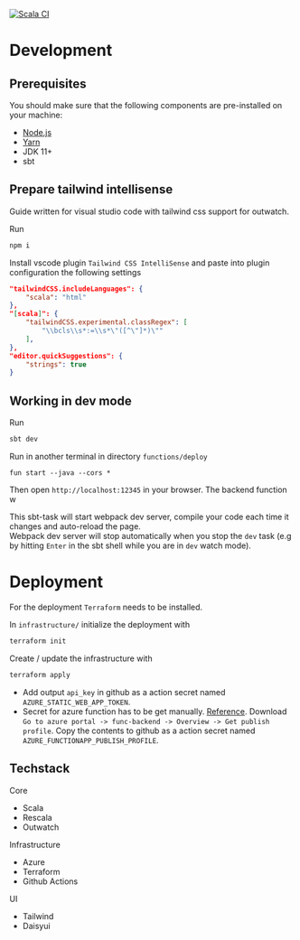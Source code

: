 [![Scala CI](https://github.com/phisn/local-rating/actions/workflows/main.yml/badge.svg?branch=main)](https://github.com/phisn/local-rating/actions/workflows/main.yml)
# Development
## Prerequisites
You should make sure that the following components are pre-installed on your machine:
 - [Node.js](https://nodejs.org/en/download/)
 - [Yarn](https://yarnpkg.com/en/docs/install)
 - JDK 11+
 - sbt

## Prepare tailwind intellisense
Guide written for visual studio code with tailwind css support for outwatch. 

Run
```sh
npm i
```

Install vscode plugin `Tailwind CSS IntelliSense` and paste into plugin configuration the following settings
```json
"tailwindCSS.includeLanguages": {
    "scala": "html"
},
"[scala]": {  
    "tailwindCSS.experimental.classRegex": [
        "\\bcls\\s*:=\\s*\"([^\"]*)\""
    ],
},
"editor.quickSuggestions": {
    "strings": true
}
```

## Working in dev mode
Run

```sh
sbt dev
```

Run in another terminal in directory `functions/deploy`
```
fun start --java --cors *
```

Then open `http://localhost:12345` in your browser. The backend function w 

This sbt-task will start webpack dev server, compile your code each time it changes and auto-reload the page.  
Webpack dev server will stop automatically when you stop the `dev` task
(e.g by hitting `Enter` in the sbt shell while you are in `dev` watch mode).

# Deployment
For the deployment `Terraform` needs to be installed. 

In `infrastructure/` initialize the deployment with
```sh
terraform init
```
Create / update the infrastructure with
```sh
terraform apply
```

- Add output `api_key` in github as a action secret named `AZURE_STATIC_WEB_APP_TOKEN`.
- Secret for azure function has to be get manually. [Reference](https://github.com/marketplace/actions/azure-functions-action). Download `Go to azure portal -> func-backend -> Overview -> Get publish profile`. Copy the contents to github as a action secret named `AZURE_FUNCTIONAPP_PUBLISH_PROFILE`.

## Techstack
Core
  - Scala
  - Rescala
  - Outwatch
 
Infrastructure
  - Azure
  - Terraform
  - Github Actions

UI
  - Tailwind
  - Daisyui
